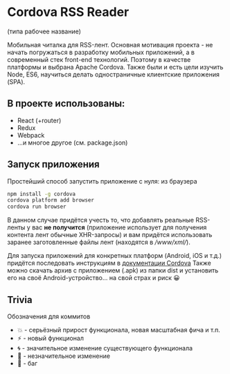 # Cordova RSS Reader
(типа рабочее название)

Мобильная читалка для RSS-лент.
Основная мотивация проекта - не начать погружаться в разработку мобильных приложений, а в современный стек front-end технологий. Поэтому в качестве платформы
и выбрана Apache Cordova.
Также были и есть цели изучить Node, ES6, научиться делать одностраничные клиентские приложения (SPA).

## В проекте использованы:
* React (+router)
* Redux
* Webpack
* ...и многое другое (см. package.json)

## Запуск приложения
Простейший способ запустить приложение с нуля: из браузера
```bash
npm install -g cordova
cordova platform add browser
cordova run browser
```
В данном случае придётся учесть то, что добавлять реальные RSS-ленты у вас **не получится** (приложение использует для получения контента лент обычные XHR-запросы) и вам придётся использовать заранее заготовленные файлы лент (находятся в */www/xml/*).

Для запуска приложений для конкретных платформ (Android, iOS и т.д.) придётся последовать инструкциям в [документации Cordova](http://cordova.apache.org/docs/en/latest/guide/platforms/android/index.html)
Также можно скачать архив с приложением (.apk) из папки dist и установить его на своё Android-устройство... на свой страх и риск :grinning:

## Trivia
Обозначения для коммитов
* :boom: - серьёзный прирост функционала, новая масштабная фича и т.п.
* :zap: - новый функционал
* :cyclone: - значительное изменение существующего функционала
* :ghost: - незначительное изменение
* :bug: - баг